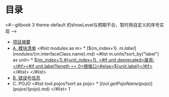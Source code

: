 # 目录
<#--gitbook 3 theme-default 的showLevel与预期不合，暂时用自定义的序号实现 -->
* [项目摘要](README.md)
* [A. 模块清单](moduleList.md)
<#list modules as m>  * [${m_index+1}. ${m.label}](modules/${m.interfaceClass.name}.md)
<#list m.units?sort_by("label") as unit>    * [${m_index+1}.#{unit_index+1}. <#if unit.deprecated>废弃:</#if><#if unit.label?length == 0>根接口<#else>${unit.label}</#if>](modules/${m.interfaceClass.name}.md#m${unit_index+1})
</#list>
</#list>
* [B. 错误号信息](errorInfo.md)
* C. POJO
<#list tool.pojos?sort as pojo>  * [${tool.getPojoName(pojo)}](pojos/${pojo}.md) 
</#list>
1